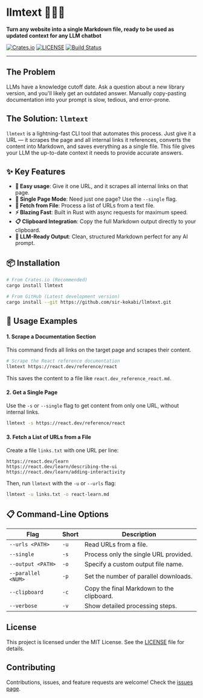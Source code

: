 # llmtext 🤖🔗📝

**Turn any website into a single Markdown file, ready to be used as updated context for any LLM chatbot**

[![Crates.io](https://img.shields.io/crates/v/llmtext.svg)](https://crates.io/crates/llmtext)
[![LICENSE](https://img.shields.io/badge/license-MIT-blue.svg)](LICENSE)
[![Build Status](https://img.shields.io/github/actions/workflow/status/sir-kokabi/llmtext/rust.yml?branch=main)](https://github.com/sir-kokabi/llmtext/actions)

---

## The Problem

LLMs have a knowledge cutoff date. Ask a question about a new library version, and you'll likely get an outdated answer. Manually copy-pasting documentation into your prompt is slow, tedious, and error-prone.

## The Solution: `llmtext`

`llmtext` is a lightning-fast CLI tool that automates this process. Just give it a URL — it scrapes the page and all internal links it references, converts the content into Markdown, and saves everything as a single file. This file gives your LLM the up-to-date context it needs to provide accurate answers.

## ✨ Key Features

-   **🎯 Easy usage**: Give it one URL, and it scrapes all internal links on that page.
-   **📄 Single Page Mode**: Need just one page? Use the `--single` flag.
-   **📁 Fetch from File**: Process a list of URLs from a text file.
-   **⚡ Blazing Fast**: Built in Rust with async requests for maximum speed.
-   **📋 Clipboard Integration**: Copy the full Markdown output directly to your clipboard.
-   **🤖 LLM-Ready Output**: Clean, structured Markdown perfect for any AI prompt.

## 📦 Installation

```bash
# From Crates.io (Recommended)
cargo install llmtext

# From GitHub (Latest development version)
cargo install --git https://github.com/sir-kokabi/llmtext.git
```

## 🚀 Usage Examples

#### 1. Scrape a Documentation Section

This command finds all links on the target page and scrapes their content.

```bash
# Scrape the React reference documentation
llmtext https://react.dev/reference/react
```
This saves the content to a file like `react.dev_reference_react.md`.

#### 2. Get a Single Page

Use the `-s` or `--single` flag to get content from only one URL, without internal links.

```bash
llmtext -s https://react.dev/reference/react
```

#### 3. Fetch a List of URLs from a File

Create a file `links.txt` with one URL per line:

```
https://react.dev/learn
https://react.dev/learn/describing-the-ui
https://react.dev/learn/adding-interactivity
```

Then, run `llmtext` with the `-u` or `--urls` flag:

```bash
llmtext -u links.txt -o react-learn.md
```

## 📋 Command-Line Options

| Flag                        | Short | Description                                          |
| --------------------------- | ----- | ---------------------------------------------------- |
| `--urls <PATH>`             | `-u`  | Read URLs from a file.                               |
| `--single`                  | `-s`  | Process only the single URL provided.                |
| `--output <PATH>`           | `-o`  | Specify a custom output file name.                   |
| `--parallel <NUM>`          | `-p`  | Set the number of parallel downloads.                |
| `--clipboard`               | `-c`  | Copy the final Markdown to the clipboard.            |
| `--verbose`                 | `-v`  | Show detailed processing steps.                      |

## License
This project is licensed under the MIT License. See the [LICENSE](https://github.com/sir-kokabi/llmtext/blob/main/LICENCE) file for details.

## Contributing
Contributions, issues, and feature requests are welcome! Check the [issues page](https://github.com/sir-kokabi/llmtext/issues).
